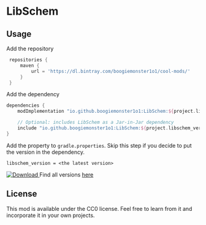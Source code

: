 # LibSchem

## Usage
Add the repository
```gradle
 repositories {
     maven {
         url = 'https://dl.bintray.com/boogiemonster1o1/cool-mods/'
     }
 }
 ```

Add the dependency 
```gradle
dependencies {
    modImplementation "io.github.boogiemonster1o1:LibSchem:${project.libschem_version}"

    // Optional: includes LibSchem as a Jar-in-Jar dependency
    include "io.github.boogiemonster1o1:LibSchem:${project.libschem_version}"
}
```


Add the property to `gradle.properties`. Skip this step if you decide to put the version in the dependency. 
```properties
libschem_version = <the latest version>
```
[ ![Download](https://api.bintray.com/packages/boogiemonster1o1/cool-mods/LibSchem/images/download.svg) ](https://bintray.com/boogiemonster1o1/cool-mods/LibSchem/_latestVersion)
Find all versions [here](https://bintray.com/beta/#/boogiemonster1o1/cool-mods/LibSchem?tab=overview)

## License
This mod is available under the CC0 license. Feel free to learn from it and incorporate it in your own projects.